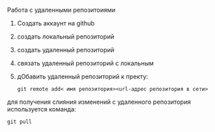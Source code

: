 ﻿Работа с удаленными репозитоиями
1. Создать аккаунт на github
2. создать локальный репозиторий
3. создать удаленный репозиторий
4. связать удаленный репозиторий с локальным

5. дОбавить удаленный репозиторий к пректу:
   ```
   git remote add< имя репозитория><url-адрес репозитория в сети>
   ```
для получения слияния изменений с удаленного репозитория используется команда:
```
git pull
```
